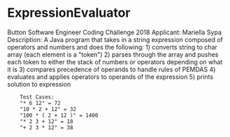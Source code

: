 # ExpressionEvaluator

Button Software Engineer Coding Challenge 2018 
Applicant: Mariella Sypa 
Description: 
	A Java program that takes in a string expression composed of operators and numbers and does the following: 
		1) converts string to char array (each element is a "token")
		2) parses through the array and pushes each token to either the stack of numbers or operators depending on what it is 
		3) compares precedence of operands to handle rules of PEMDAS 
		4) evaluates and applies operators to operands of the expression 
		5) prints solution to expression

		Test Cases:
		"* 6 12" = 72
		"10 * 2 + 12" = 32
		"100 * ( 2 + 12 )" = 1400
		"* 2 3 + 12" = 18
		"+ 2 3 * 12" = 38
